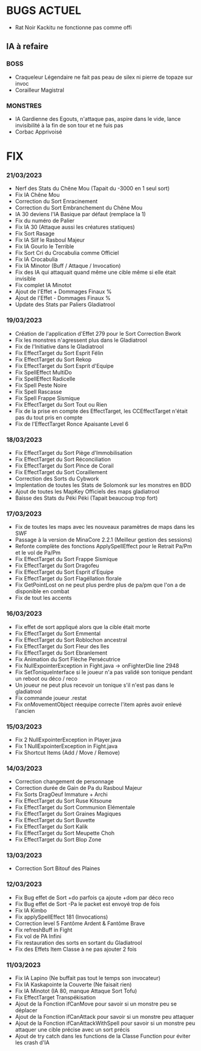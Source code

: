 # BUGS ACTUEL

- Rat Noir Kackitu ne fonctionne pas comme offi


## IA à refaire

### **BOSS**
- Craqueleur Légendaire ne fait pas peau de silex ni pierre de topaze sur invoc
- Corailleur Magistral

### **MONSTRES**
- IA Gardienne des Egouts, n'attaque pas, aspire dans le vide, lance invisibilité à la fin de son tour et ne fuis pas
- Corbac Apprivoisé

# FIX

### **21/03/2023**
- Nerf des Stats du Chêne Mou (Tapait du -3000 en 1 seul sort)
- Fix IA Chêne Mou
- Correction du Sort Enracinement
- Correction du Sort Embranchement du Chêne Mou
- IA 30 deviens l'IA Basique par défaut (remplace la 1)
- Fix du numéro de Palier
- Fix IA 30 (Attaque aussi les créatures statiques)
- Fix Sort Rasage
- Fix IA Silf le Rasboul Majeur
- Fix IA Gourlo le Terrible
- Fix Sort Cri du Crocabulia comme Officiel
- Fix IA Crocabulia
- Fix IA Minotor (Buff / Attaque / Invocation)
- Fix des IA qui attaquait quand même une cible même si elle était invisible
- Fix complet IA Minotot
- Ajout de l'Effet + Dommages Finaux %
- Ajout de l'Effet - Dommages Finaux %
- Update des Stats par Paliers Gladiatrool

### **19/03/2023**
- Création de l'application d'Effet 279 pour le Sort Correction Bwork
- Fix les monstres n'agressent plus dans le Gladiatrool
- Fix de l'Initiative dans le Gladiatrool
- Fix EffectTarget du Sort Esprit Félin
- Fix EffectTarget du Sort Rekop
- Fix EffectTarget du Sort Esprit d'Equipe
- Fix SpellEffect MultiDo
- Fix SpellEffect Radicelle
- Fix Spell Peste Noire
- Fix Spell Rascasse
- Fix Spell Frappe Sismique
- Fix EffectTarget du Sort Tout ou Rien
- Fix de la prise en compte des EffectTarget, les CCEffectTarget n'était pas du tout pris en compte
- Fix de l'EffectTarget Ronce Apaisante Level 6

### **18/03/2023**
- Fix EffectTarget du Sort Piège d'Immobilisation
- Fix EffectTarget du Sort Réconciliation
- Fix EffectTarget du Sort Pince de Corail
- Fix EffectTarget du Sort Coraillement
- Correction des Sorts du Cybwork
- Implentation de toutes les Stats de Solomonk sur les monstres en BDD
- Ajout de toutes les MapKey Officiels des maps gladiatrool
- Baisse des Stats du Péki Péki (Tapait beaucoup trop fort)

### **17/03/2023**
- Fix de toutes les maps avec les nouveaux paramètres de maps dans les SWF
- Passage à la version de MinaCore 2.2.1 (Meilleur gestion des sessions)
- Refonte complète des fonctions ApplySpellEffect pour le Retrait Pa/Pm et le vol de Pa/Pm
- Fix EffectTarget du Sort Frappe Sismique
- Fix EffectTarget du Sort Dragofeu
- Fix EffectTarget du Sort Esprit d'Equipe
- Fix EffectTarget du Sort Flagéllation florale
- Fix GetPointLost on ne peut plus perdre plus de pa/pm que l'on a de disponible en combat
- Fix de tout les accents


### **16/03/2023**
- Fix effet de sort appliqué alors que la cible était morte
- Fix EffectTarget du Sort Emmental
- Fix EffectTarget du Sort Roblochon ancestral
- Fix EffectTarget du Sort Fleur des Iles
- Fix EffectTarget du Sort Ebranlement
- Fix Animation du Sort Flèche Persécutrice
- Fix NullExpointerException in Fight.java -> onFighterDie line 2948
- Fix SetToniqueInterface si le joueur n'a pas validé son tonique pendant un reboot ou déco / reco
- Un joueur ne peut plus recevoir un tonique s'il n'est pas dans le gladiatrool
- Fix commande joueur .restat
- Fix onMovementObject réequipe correcte l'item après avoir enlevé l'ancien

### **15/03/2023**
- Fix 2 NullExpointerException in Player.java
- Fix 1 NullExpointerException in Fight.java
- Fix Shortcut Items (Add / Move / Remove)

### **14/03/2023**
- Correction changement de personnage
- Correction durée de Gain de Pa du Rasboul Majeur
- Fix Sorts DragOeuf Immature + Archi
- Fix EffectTarget du Sort Ruse Kitsoune
- Fix EffectTarget du Sort Communion Elémentale
- Fix EffectTarget du Sort Graines Magiques
- Fix EffectTarget du Sort Buvette
- Fix EffectTarget du Sort Kalik
- Fix EffectTarget du Sort Meupette Choh
- Fix EffectTarget du Sort Blop Zone

### **13/03/2023**
- Correction Sort Bitouf des Plaines

### **12/03/2023**
- Fix Bug effet de Sort +do parfois ça ajoute +dom par déco reco
- Fix Bug effet de Sort -Pa le packet est envoyé trop de fois
- Fix IA Kimbo
- Fix applySpellEffect 181 (Invocations)
- Correction level 5 Fantôme Ardent & Fantôme Brave
- Fix refreshBuff in Fight
- Fix vol de PA Infini
- Fix restauration des sorts en sortant du Gladiatrool
- Fix des Effets Item Classe à ne pas ajouter 2 fois

### **11/03/2023**
- Fix IA Lapino (Ne buffait pas tout le temps son invocateur)
- Fix IA Kaskapointe la Couverte (Ne faisait rien)
- Fix IA Minotot (IA 80, manque Attaque Sort Tofu)
- Fix EffectTarget Transpékisation
- Ajout de la Fonction ifCanMove pour savoir si un monstre peu se déplacer
- Ajout de la Fonction ifCanAttack pour savoir si un monstre peu attaquer
- Ajout de la Fonction ifCanAttackWithSpell pour savoir si un monstre peu attaquer une cible précise avec un sort précis
- Ajout de try catch dans les functions de la Classe Function pour éviter les crash d'IA